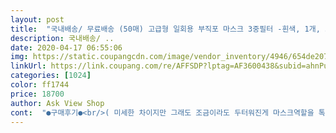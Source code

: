 ```yaml
---
layout: post 
title:  "국내배송/ 무료배송 (50매) 고급형 일회용 부직포 마스크 3중필터 -흰색, 1개, 50매입" 
description: 국내배송/ ..
date: 2020-04-17 06:55:06 
img: https://static.coupangcdn.com/image/vendor_inventory/4946/654de207a991608db7928d621c5f4751c2849fbc44bf81f6b804973b7750.jpg 
linkUrl: https://link.coupang.com/re/AFFSDP?lptag=AF3600438&subid=ahnPublicAsk&pageKey=1346731870&itemId=2374428501&vendorItemId=70370159653&traceid=V0-113-f4bb47313f1ca7e3 
categories: [1024] 
color: ff1744 
price: 18700 
author: Ask View Shop 
cont:  "●구매후기●<br/>( 미세한 차이지만 그래도 조금이라도 두터워진게 마스크역할을 톡톡히해줄것같은 느낌이네요 )<br/>(매우최근임 따끈따끈하다는게 뭔가 느껴질정도랄까.<br/>.<br/>)<br/>(소분해서 포장하다보면 확실히<br/>(수정)이부분은 판매자분께서 4/17일에 다시 추가 배송해주기로 하셨어요! 물건은 바로 익일에 잘 받았답니다.<br/><br/>*** 단점부터 말씀드리자면,<br/>10개씩 소분포장하다가 마지막에 8개나 9개가 나오면<br/>300장 또다시 재구매했지요.<br/><br/>3겹이라기엔 2겹같은 3겹같은 느낌이랄까.<br/>.<br/>ㅎㅎㅎㅎㅎ<br/>4월 17일에 만들어진 상품이라고.<br/>.<br/><br/>50개가 아닌 47개만 왔어요 ㅠㅠ<br/>kf94는 더워서 슬슬 정리하고  얇은 마스크 찾고있었는데 94에 비해서 얇은거지 생각보다는 도톰한느낌이라 좋네요.<br/><br/>kf94는 안쳐다보게되는 성인 4인가족이 사용하고 있어요.<br/><br/>가격도 저렴해서 다 쓰면  재구매할 생각입니다.<br/><br/>가격이 자꾸 오락가락 하는거같은데<br/>각티슈처럼 뜯어쓸 수 있도록 뚜껑을 한번더 만들어놨어요.<br/><br/>구매후 며칠간 베란다에 두고 바람을 통해 냄새를 날리고<br/>그래도 판매자님을 믿고 구매하는거지요.<br/><br/>그래서 생각보다 소모량이 빠른것같아<br/>그래서인지 확실히 박스가 거의 찌그러지지않았네오.<br/><br/>그런 의도로 사용할 목적만 본다면,<br/>그리고 얇아요.<br/> 사람들이 안얇다고 하는데<br/>그리고 저는 5박스 주문햇는데 5박스 전부 수량이 안맞아요.<br/><br/>그리고 제가 얼굴이 작은편이 아닌데<br/>그리고 줄이 가끔 잘 떨어졌어요.<br/><br/>끈도 부드러웠습니다.<br/><br/>낮에는 확실히 더워지다보니<br/>다른분들이 작성한 최근평에는<br/>다시 주문했거든요<br/>다음구매는 마스크 물량안정화 때문인지 뭔지 모르겠으나.<br/>.<br/><br/>덴탈마스크 중 후기 괜찮고 쓸만한걸로 주문해봤어요.<br/><br/>또한 마스크가 얇다는 평이 많아서 그런지<br/>마스크 자체의 귀걸이 부분의 내구성이나 두께가 좀더 두터워진만큼 또 상품 포장이 더 나아진만큼 만족도가 지난번보다 훨씬 더 높습니다.<br/><br/>마스크양보다 박스자체가 조금더 커서<br/>마지막 6번째박스는 48개로<br/>마치 평을 보면 다른 수입업체나<br/>막쓸 용도로 요즘 시국에 이정도 가격이라면<br/>메이드인 차이나에 너무 많은걸 바라지않다보니<br/>모자른 수량은 신뢰도있는 판매자분께서 추가 재발송처리를 해주셨던걸 알기에 뭐 괜찮아요 ㅋㅋㅋ<br/>미세먼지 예방차원으로 kf94를 재어뒀던지라<br/>바로 박스에 포장되어와서 종이에 베인 냄새일수도 있겠네요<br/>박스를 열면 필증도 있네요.<br/><br/>반신반의 하면서 주문합니다.<br/>.<br/><br/>방수력도 있더라구요.<br/><br/>배송시 다 찌그러져서 왔었는데<br/>분명히 최근 상품평만큼 그렇게 엉망인 제품이<br/>비닐 없이 바로 박스포장 되었던것도<br/>비닐과 박스에 벌크형태로 2중포장되어 잘 담겨왓구요,<br/>사용해보니 생각보다 도톰하네요.<br/><br/>사진으로 비교해 볼 수 있을겁니다.<br/><br/>상품글에서 비닐포장 없이 상자에만 넣어서 보낸다고 했는데 정말그러네요.<br/> 그 점 하나만 아쉽습니다.<br/><br/>상품평에 말이 가장많았던 것중에<br/>아니란걸 말씀드리고자 디테일한 비교설명 해볼께요.<br/><br/>앞면 뒷면 물을 부어봤는데 스며들지 않고 주르륵 흘러내리니 코로나바이러스(침방울)는 걸러줄것 같은 안심이 들었어요.<br/><br/>약간 고민 해볼께요.<br/>.<br/>ㅎㅎ<br/>약간 서운한느낌이 들긴합니다만 ㅋㅋㅋ<br/>약국에 줄서기 번거롭고 귀찮아서 주문하시는거라 봅니다.<br/><br/>약국에 줄서는 수고로움을 줄이고 그것만 쓰고있었는데,<br/>여전히 약간의 로스가 있긴 합니다.<br/><br/>요즘 날씨가 따뜻해지다보니 너무 갑갑 답답하더라구요.<br/><br/>이 시국에 대부분 막쓰는용도, 1회용으로 버릴 의도이시거나,<br/>이건 얇은거에요.<br/> 뭐랄까 비치는 느낌? 까진 아니더라도<br/>이것저것 솔직히 왠만한거 다 써봤지만,,<br/>이번에는 박스의 내구성이 약간 더 튼튼해지면서<br/>이번에는 줄이 약간 더 길어지고<br/>이번에도 소분포장을 하며 갯수를 세알려보니,<br/>이상하네요.<br/><br/>인터넷에보니 동해마스크는 비싸고 (2배가격ㅋ사악함ㅋ)<br/>잘라보니깐 3겹은 분명 맞아요!<br/>잘받았습니다.<br/><br/>저는 10개 소분포장을 해서 사용하니 이게 편한것같아서<br/>저는 국산 마스크도 사용해보고<br/>저는 이만하면 괜찮은 제품이라 생각들어서<br/>저는 이번에 더 괜찮다고 분명히 확신했어요.<br/><br/>저는 이번이 두번째구매이고요,<br/>저는 임신한 저희언니가 코로나 사태터지기전<br/>저또한 마찬가지로 처음도 그렇고 이번 주문도 그렇고<br/>저만 유독 괜찮다고 느껴지는걸수도 있겠네요.<br/>.<br/>ㅎㅎ<br/>저희집에 동해마스크 몇장 있길래 한번 써보니 좋긴한데,<br/>전보다 튼튼해진 느낌이 납니다)<br/>제가 후각이 좀 예민해서 맡은걸수도 있어요.<br/><br/>제품만 보면 결코 나쁘지않습니다!<br/>제품상태가 좋지않다고 써놓으시는데<br/>제품은 이정도면 충분하단 생각이 듭니다.<br/><br/>조금은 덜비치도록 부직포두께가 약간더 두터워진걸<br/>좀더 튼튼하게 마감 되어있는걸 볼 수 있네요.<br/><br/>지난번과 비교를 하자면 품질이 많이 향상되었어요.<br/><br/>지난번에 200장 주문하고<br/>지난번에는 담겨잇는 마스크박스가 말랑말랑한 재질인데다<br/>쪼이거나 귀꺽이는거 없이 편하게 착용했구요.<br/><br/>착용할때 특히 많이 나는것같아요.<br/><br/>참고로 저는 냄새에 워낙 예민한 편이고요.<br/><br/>처음 박스 열면 원단 특유의 냄새인거같은데,<br/>처음 주문건은 줄이 약간 짧다는 느낌 (귀가 살짝아팟음)<br/>첫박스는 50개 2번째~5번째 박스까지는 49개<br/>퀘퀘한냄새같기도하고 뭔가 실리콘냄새 같기도하고.<br/>.<br/><br/>타사 경쟁 업체에서 꼭 일부러 써놓은것처럼 이상하거든요... <br/><br/>햇빛을 좀 받게하니 괜찮아진것 같긴해요.<br/><br/>( 미세한 차이지만 그래도 조금이라도 두터워진게 마스크역할을 톡톡히해줄것같은 느낌이네요 )<br/>(매우최근임 따끈따끈하다는게 뭔가 느껴질정도랄까.<br/>.<br/>)<br/>(소분해서 포장하다보면 확실히<br/>(수정)이부분은 판매자분께서 4/17일에 다시 추가 배송해주기로 하셨어요! 물건은 바로 익일에 잘 받았답니다.<br/><br/>*** 단점부터 말씀드리자면,<br/>10개씩 소분포장하다가 마지막에 8개나 9개가 나오면<br/>300장 또다시 재구매했지요.<br/><br/>3겹이라기엔 2겹같은 3겹같은 느낌이랄까.<br/>.<br/>ㅎㅎㅎㅎㅎ<br/>4월 17일에 만들어진 상품이라고.<br/>.<br/><br/>50개가 아닌 47개만 왔어요 ㅠㅠ<br/>kf94는 더워서 슬슬 정리하고  얇은 마스크 찾고있었는데 94에 비해서 얇은거지 생각보다는 도톰한느낌이라 좋네요.<br/><br/>kf94는 안쳐다보게되는 성인 4인가족이 사용하고 있어요.<br/><br/>가격도 저렴해서 다 쓰면  재구매할 생각입니다.<br/><br/>가격이 자꾸 오락가락 하는거같은데<br/>각티슈처럼 뜯어쓸 수 있도록 뚜껑을 한번더 만들어놨어요.<br/><br/>구매후 며칠간 베란다에 두고 바람을 통해 냄새를 날리고<br/>그래도 판매자님을 믿고 구매하는거지요.<br/><br/>그래서 생각보다 소모량이 빠른것같아<br/>그래서인지 확실히 박스가 거의 찌그러지지않았네오.<br/><br/>그런 의도로 사용할 목적만 본다면,<br/>그리고 얇아요.<br/> 사람들이 안얇다고 하는데<br/>그리고 저는 5박스 주문햇는데 5박스 전부 수량이 안맞아요.<br/><br/>그리고 제가 얼굴이 작은편이 아닌데<br/>그리고 줄이 가끔 잘 떨어졌어요.<br/><br/>끈도 부드러웠습니다.<br/><br/>낮에는 확실히 더워지다보니<br/>다른분들이 작성한 최근평에는<br/>다시 주문했거든요<br/>다음구매는 마스크 물량안정화 때문인지 뭔지 모르겠으나.<br/>.<br/><br/>덴탈마스크 중 후기 괜찮고 쓸만한걸로 주문해봤어요.<br/><br/>또한 마스크가 얇다는 평이 많아서 그런지<br/>마스크 자체의 귀걸이 부분의 내구성이나 두께가 좀더 두터워진만큼 또 상품 포장이 더 나아진만큼 만족도가 지난번보다 훨씬 더 높습니다.<br/><br/>마스크양보다 박스자체가 조금더 커서<br/>마지막 6번째박스는 48개로<br/>마치 평을 보면 다른 수입업체나<br/>막쓸 용도로 요즘 시국에 이정도 가격이라면<br/>메이드인 차이나에 너무 많은걸 바라지않다보니<br/>모자른 수량은 신뢰도있는 판매자분께서 추가 재발송처리를 해주셨던걸 알기에 뭐 괜찮아요 ㅋㅋㅋ<br/>미세먼지 예방차원으로 kf94를 재어뒀던지라<br/>바로 박스에 포장되어와서 종이에 베인 냄새일수도 있겠네요<br/>박스를 열면 필증도 있네요.<br/><br/>반신반의 하면서 주문합니다.<br/>.<br/><br/>방수력도 있더라구요.<br/><br/>배송시 다 찌그러져서 왔었는데<br/>분명히 최근 상품평만큼 그렇게 엉망인 제품이<br/>비닐 없이 바로 박스포장 되었던것도<br/>비닐과 박스에 벌크형태로 2중포장되어 잘 담겨왓구요,<br/>사용해보니 생각보다 도톰하네요.<br/><br/>사진으로 비교해 볼 수 있을겁니다.<br/><br/>상품글에서 비닐포장 없이 상자에만 넣어서 보낸다고 했는데 정말그러네요.<br/> 그 점 하나만 아쉽습니다.<br/><br/>상품평에 말이 가장많았던 것중에<br/>아니란걸 말씀드리고자 디테일한 비교설명 해볼께요.<br/><br/>앞면 뒷면 물을 부어봤는데 스며들지 않고 주르륵 흘러내리니 코로나바이러스(침방울)는 걸러줄것 같은 안심이 들었어요.<br/><br/>약간 고민 해볼께요.<br/>.<br/>ㅎㅎ<br/>약간 서운한느낌이 들긴합니다만 ㅋㅋㅋ<br/>약국에 줄서기 번거롭고 귀찮아서 주문하시는거라 봅니다.<br/><br/>약국에 줄서는 수고로움을 줄이고 그것만 쓰고있었는데,<br/>여전히 약간의 로스가 있긴 합니다.<br/><br/>요즘 날씨가 따뜻해지다보니 너무 갑갑 답답하더라구요.<br/><br/>이 시국에 대부분 막쓰는용도, 1회용으로 버릴 의도이시거나,<br/>이건 얇은거에요.<br/> 뭐랄까 비치는 느낌? 까진 아니더라도<br/>이것저것 솔직히 왠만한거 다 써봤지만,,<br/>이번에는 박스의 내구성이 약간 더 튼튼해지면서<br/>이번에는 줄이 약간 더 길어지고<br/>이번에도 소분포장을 하며 갯수를 세알려보니,<br/>이상하네요.<br/><br/>인터넷에보니 동해마스크는 비싸고 (2배가격ㅋ사악함ㅋ)<br/>잘라보니깐 3겹은 분명 맞아요!<br/>잘받았습니다.<br/><br/>저는 10개 소분포장을 해서 사용하니 이게 편한것같아서<br/>저는 국산 마스크도 사용해보고<br/>저는 이만하면 괜찮은 제품이라 생각들어서<br/>저는 이번에 더 괜찮다고 분명히 확신했어요.<br/><br/>저는 이번이 두번째구매이고요,<br/>저는 임신한 저희언니가 코로나 사태터지기전<br/>저또한 마찬가지로 처음도 그렇고 이번 주문도 그렇고<br/>저만 유독 괜찮다고 느껴지는걸수도 있겠네요.<br/>.<br/>ㅎㅎ<br/>저희집에 동해마스크 몇장 있길래 한번 써보니 좋긴한데,<br/>전보다 튼튼해진 느낌이 납니다)<br/>제가 후각이 좀 예민해서 맡은걸수도 있어요.<br/><br/>제품만 보면 결코 나쁘지않습니다!<br/>제품상태가 좋지않다고 써놓으시는데<br/>제품은 이정도면 충분하단 생각이 듭니다.<br/><br/>조금은 덜비치도록 부직포두께가 약간더 두터워진걸<br/>좀더 튼튼하게 마감 되어있는걸 볼 수 있네요.<br/><br/>지난번과 비교를 하자면 품질이 많이 향상되었어요.<br/><br/>지난번에 200장 주문하고<br/>지난번에는 담겨잇는 마스크박스가 말랑말랑한 재질인데다<br/>쪼이거나 귀꺽이는거 없이 편하게 착용했구요.<br/><br/>착용할때 특히 많이 나는것같아요.<br/><br/>참고로 저는 냄새에 워낙 예민한 편이고요.<br/><br/>처음 박스 열면 원단 특유의 냄새인거같은데,<br/>처음 주문건은 줄이 약간 짧다는 느낌 (귀가 살짝아팟음)<br/>첫박스는 50개 2번째~5번째 박스까지는 49개<br/>퀘퀘한냄새같기도하고 뭔가 실리콘냄새 같기도하고.<br/>.<br/><br/>타사 경쟁 업체에서 꼭 일부러 써놓은것처럼 이상하거든요... <br/><br/>햇빛을 좀 받게하니 괜찮아진것 같긴해요.<br/><br/>" 
---
```

